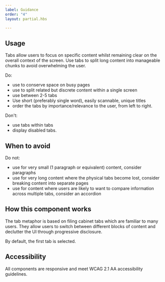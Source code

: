 ```yaml
---
label: Guidance
order: "4"
layout: partial.hbs

---
```

## Usage

Tabs allow users to focus on specific content whilst remaining clear on the overall context of the screen. Use tabs to split long content into manageable chunks to avoid overwhelming the user.

Do:

* use to conserve space on busy pages
* use to split related but discrete content within a single screen
* use between 2-5 tabs
* Use short (preferably single word), easily scannable, unique titles
* order the tabs by importance/relevance to the user, from left to right.

Don't:

* use tabs within tabs
* display disabled tabs.

## When to avoid

Do not:

* use for very small (1 paragraph or equivalent) content, consider paragraphs
* use for very long content where the physical tabs become lost, consider breaking content into separate pages
* use for content where users are likely to want to compare information across multiple tabs, consider an accordion

## How this component works

The tab metaphor is based on filing cabinet tabs which are familiar to many users. They allow users to switch between different blocks of content and declutter the UI through progressive disclosure.

By default, the first tab is selected.

## Accessibility

All components are responsive and meet WCAG 2.1 AA accessibility guidelines.
